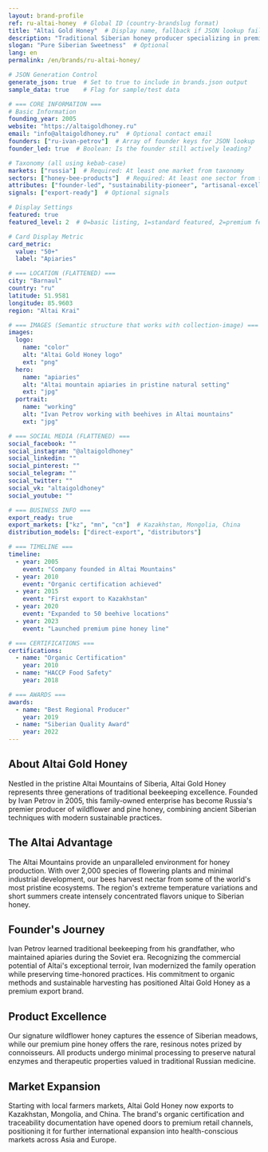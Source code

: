 ```yaml
---
layout: brand-profile
ref: ru-altai-honey  # Global ID (country-brandslug format)
title: "Altai Gold Honey"  # Display name, fallback if JSON lookup fails
description: "Traditional Siberian honey producer specializing in premium wildflower and pine honey from the pristine Altai Mountains of Russia."
slogan: "Pure Siberian Sweetness"  # Optional
lang: en
permalink: /en/brands/ru-altai-honey/

# JSON Generation Control
generate_json: true  # Set to true to include in brands.json output
sample_data: true    # Flag for sample/test data

# === CORE INFORMATION ===
# Basic Information
founding_year: 2005
website: "https://altaigoldhoney.ru"
email: "info@altaigoldhoney.ru"  # Optional contact email
founders: ["ru-ivan-petrov"]  # Array of founder keys for JSON lookup
founder_led: true  # Boolean: Is the founder still actively leading?

# Taxonomy (all using kebab-case)
markets: ["russia"]  # Required: At least one market from taxonomy
sectors: ["honey-bee-products"]  # Required: At least one sector from taxonomy
attributes: ["founder-led", "sustainability-pioneer", "artisanal-excellence"]  # Optional attributes
signals: ["export-ready"]  # Optional signals

# Display Settings
featured: true
featured_level: 2  # 0=basic listing, 1=standard featured, 2=premium featured

# Card Display Metric
card_metric:
  value: "50+"
  label: "Apiaries"

# === LOCATION (FLATTENED) ===
city: "Barnaul"
country: "ru"
latitude: 51.9581
longitude: 85.9603
region: "Altai Krai"

# === IMAGES (Semantic structure that works with collection-image) ===
images:
  logo:
    name: "color"
    alt: "Altai Gold Honey logo"
    ext: "png"
  hero:
    name: "apiaries"
    alt: "Altai mountain apiaries in pristine natural setting"
    ext: "jpg"
  portrait:
    name: "working"
    alt: "Ivan Petrov working with beehives in Altai mountains"
    ext: "jpg"

# === SOCIAL MEDIA (FLATTENED) ===
social_facebook: ""
social_instagram: "@altaigoldhoney"
social_linkedin: ""
social_pinterest: ""
social_telegram: ""
social_twitter: ""
social_vk: "altaigoldhoney"
social_youtube: ""

# === BUSINESS INFO ===
export_ready: true
export_markets: ["kz", "mn", "cn"]  # Kazakhstan, Mongolia, China
distribution_models: ["direct-export", "distributors"]

# === TIMELINE ===
timeline:
  - year: 2005
    event: "Company founded in Altai Mountains"
  - year: 2010
    event: "Organic certification achieved"
  - year: 2015
    event: "First export to Kazakhstan"
  - year: 2020
    event: "Expanded to 50 beehive locations"
  - year: 2023
    event: "Launched premium pine honey line"

# === CERTIFICATIONS ===
certifications:
  - name: "Organic Certification"
    year: 2010
  - name: "HACCP Food Safety"
    year: 2018

# === AWARDS ===
awards:
  - name: "Best Regional Producer"
    year: 2019
  - name: "Siberian Quality Award"
    year: 2022
---
```


## About Altai Gold Honey

Nestled in the pristine Altai Mountains of Siberia, Altai Gold Honey represents three generations of traditional beekeeping excellence. Founded by Ivan Petrov in 2005, this family-owned enterprise has become Russia's premier producer of wildflower and pine honey, combining ancient Siberian techniques with modern sustainable practices.

## The Altai Advantage

The Altai Mountains provide an unparalleled environment for honey production. With over 2,000 species of flowering plants and minimal industrial development, our bees harvest nectar from some of the world's most pristine ecosystems. The region's extreme temperature variations and short summers create intensely concentrated flavors unique to Siberian honey.

## Founder's Journey

Ivan Petrov learned traditional beekeeping from his grandfather, who maintained apiaries during the Soviet era. Recognizing the commercial potential of Altai's exceptional terroir, Ivan modernized the family operation while preserving time-honored practices. His commitment to organic methods and sustainable harvesting has positioned Altai Gold Honey as a premium export brand.

## Product Excellence

Our signature wildflower honey captures the essence of Siberian meadows, while our premium pine honey offers the rare, resinous notes prized by connoisseurs. All products undergo minimal processing to preserve natural enzymes and therapeutic properties valued in traditional Russian medicine.

## Market Expansion

Starting with local farmers markets, Altai Gold Honey now exports to Kazakhstan, Mongolia, and China. The brand's organic certification and traceability documentation have opened doors to premium retail channels, positioning it for further international expansion into health-conscious markets across Asia and Europe.
